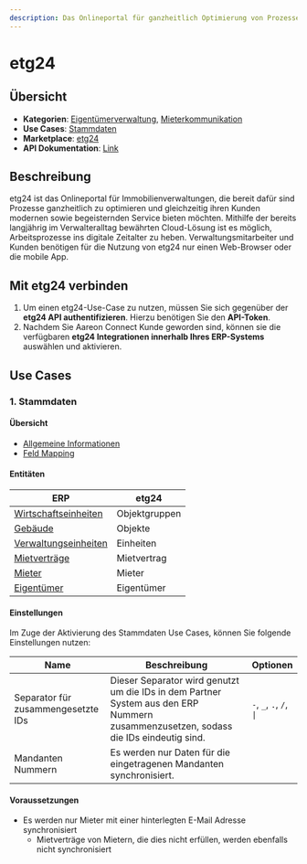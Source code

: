 ```yaml
---
description: Das Onlineportal für ganzheitlich Optimierung von Prozessen
---
```


# etg24

## Übersicht

* **Kategorien**: [Eigentümerverwaltung](../kategorien/eigentuemerverwaltung.md), [Mieterkommunikation](../kategorien/mieterkommunikation.md)&#x20;
* **Use Cases**: [Stammdaten](etg24.md#stammdaten)
* **Marketplace**: [etg24](https://marketplace.aareon.com/de/listings/etg24)
* **API Dokumentation**: [Link](https://api.etg24.de/dokumentation/)

## Beschreibung

etg24 ist das Onlineportal für Immobilienverwaltungen, die bereit dafür sind Prozesse ganzheitlich zu optimieren und gleichzeitig ihren Kunden modernen sowie begeisternden Service bieten möchten. Mithilfe der bereits langjährig im Verwalteralltag bewährten Cloud-Lösung ist es möglich, Arbeitsprozesse ins digitale Zeitalter zu heben. Verwaltungsmitarbeiter und Kunden benötigen für die Nutzung von etg24 nur einen Web-Browser oder die mobile App.

## Mit etg24 verbinden

1. Um einen etg24-Use-Case zu nutzen, müssen Sie sich gegenüber der **etg24 API authentifizieren**. Hierzu benötigen Sie den **API-Token**.
2. Nachdem Sie Aareon Connect Kunde geworden sind, können sie die verfügbaren **etg24 Integrationen innerhalb Ihres ERP-Systems** auswählen und aktivieren.

## Use Cases

### 1. Stammdaten

#### Übersicht

* [Allgemeine Informationen](../use-cases/stammdaten.md)
* [Feld Mapping](https://docs.google.com/spreadsheets/d/1b5iCRsnGxBGTXNzHzaNm0SlfRoIpbRofghzS-7HwbVc/edit#gid=1213044489\&fvid=23969279)

#### Entitäten

| ERP                                                            | etg24         |
| -------------------------------------------------------------- | ------------- |
| [Wirtschaftseinheiten](../entitaeten/wirtschaftseinheiten.md)  | Objektgruppen |
| [Gebäude](../entitaeten/gebaeude.md)                           | Objekte       |
| [Verwaltungseinheiten](../kategorien/eigentuemerverwaltung.md) | Einheiten     |
| [Mietverträge](../entitaeten/mietvertraege.md)                 | Mietvertrag   |
| [Mieter](../entitaeten/mieter.md)                              | Mieter        |
| [Eigentümer](../entitaeten/eigentuemer.md)                     | Eigentümer    |

#### Einstellungen

Im Zuge der Aktivierung des Stammdaten Use Cases, können Sie folgende Einstellungen nutzen:

<table><thead><tr><th width="165">Name</th><th width="450.33333333333326">Beschreibung</th><th>Optionen</th></tr></thead><tbody><tr><td>Separator für zusammengesetzte IDs</td><td>Dieser Separator wird genutzt um die IDs in dem Partner System aus den ERP Nummern zusammenzusetzen, sodass die IDs eindeutig sind.</td><td><code>-</code>, <code>_</code>, <code>.</code>, <code>/</code>, <code>|</code></td></tr><tr><td>Mandanten Nummern</td><td>Es werden nur Daten für die eingetragenen Mandanten synchronisiert.</td><td></td></tr></tbody></table>

#### Voraussetzungen

* Es werden nur Mieter mit einer hinterlegten E-Mail Adresse synchronisiert
  * Mietverträge von Mietern, die dies nicht erfüllen, werden ebenfalls nicht synchronisiert

